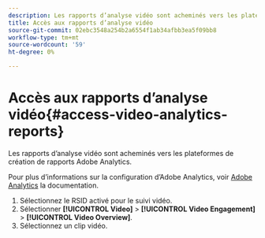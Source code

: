```yaml
---
description: Les rapports d’analyse vidéo sont acheminés vers les plateformes de création de rapports Adobe Analytics.
title: Accès aux rapports d’analyse vidéo
source-git-commit: 02ebc3548a254b2a6554f1ab34afbb3ea5f09bb8
workflow-type: tm+mt
source-wordcount: '59'
ht-degree: 0%

---
```


# Accès aux rapports d’analyse vidéo{#access-video-analytics-reports}

Les rapports d’analyse vidéo sont acheminés vers les plateformes de création de rapports Adobe Analytics.

Pour plus d’informations sur la configuration d’Adobe Analytics, voir [Adobe Analytics](https://microsite.omniture.com/t2/help/en_US/reference/) la documentation.
1. Sélectionnez le RSID activé pour le suivi vidéo.
1. Sélectionner **[!UICONTROL Video]** > **[!UICONTROL Video Engagement]** > **[!UICONTROL Video Overview]**.
1. Sélectionnez un clip vidéo.
